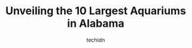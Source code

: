 ---
layout: ampstory
image: https://i0.wp.com/paketmu.com/wp-content/uploads/2023/06/aquatic-cove-0-in-alabama-1686368684.jpeg?resize=640,853
author: techidn
featured: false
description: Explore the diverse Aquarium scene in Alabama, home to an incredible selection of 10 establishments catering to every taste. Whether youre in search of iconic favorites or undiscovered trea
title: Unveiling the 10 Largest Aquariums in Alabama
cover:
   title: Unveiling the 10 Largest Aquariums in Alabama
   subtitle: RICKPATE
   background: https://paketmu.com/wp-content/uploads/2023/06/aquatic-cove-0-in-alabama-1686368684.jpeg

pages: 
 - layout: thirds
   top: <h1>#1 Birmingham Zoo</h1>
   bottom: "<p>We visited yesterday for Memorial Day. There wasnt a line to enter so that was great. The zoo layout is good and the pathways provide a combination of sun and shade so w</p>"
   background: https://paketmu.com/wp-content/uploads/2023/06/aquatic-cove-1-in-alabama-1686368685.jpeg
   backgroundblur: true
 - layout: thirds
   top: <h1>#2 Montgomery Zoo & Mann Wildlife Learning Museum</h1>
   bottom: "<p>We went on a weekday and were able to get in rather quickly with a low crowd. Several exhibits were under refurbishment when we went. Some of the exhibits were really nic</p>"
   background: https://paketmu.com/wp-content/uploads/2023/06/aquatic-cove-2-in-alabama-1686368686.jpeg
   cta:
      link: https://paketmu.com/unveiling-the-10-largest-aquariums-in-alabama/
      text: Unveiling the 10 Largest Aquariums in Alabama
 - layout: thirds
   top: <h1>#3 Alabama Gulf Coast Zoo</h1>
   bottom: "<p>Such a nice zoo. The staff is always so friendly and helpful.  We enjoyed the on-site dining and activities such as merry-go-round, sluicing, and animal encounters. The w</p>"
   background: https://paketmu.com/wp-content/uploads/2023/06/aquatic-cove-3-in-alabama-1686368687.jpeg
   cta:
      link: https://paketmu.com/unveiling-the-10-largest-aquariums-in-alabama/
      text: Unveiling the 10 Largest Aquariums in Alabama
 - layout: thirds
   top: <h1>#4 Reef Life Aquariums</h1>
   bottom: "<p>5511 US-280 #310, Birmingham, AL 35242, United States</p>"
   background: https://images.unsplash.com/photo-1632260260864-caf7fde5ec36?ixlib=rb-4.0.3&ixid=MnwxMjA3fDB8MHxwaG90by1wYWdlfHx8fGVufDB8fHx8&auto=format&fit=crop&w=640&h=853&q=80
   cta:
      link: https://paketmu.com/unveiling-the-10-largest-aquariums-in-alabama/
      text: Unveiling the 10 Largest Aquariums in Alabama
 - layout: thirds
   top: <h1>#5 Aquatic Cove</h1>
   bottom: "<p>8089 Hwy 72 W Suite E, Madison, AL 35758, United States</p>"
   background: https://images.unsplash.com/photo-1599422314077-f4dfdaa4cd09?ixlib=rb-4.0.3&ixid=MnwxMjA3fDB8MHxwaG90by1wYWdlfHx8fGVufDB8fHx8&auto=format&fit=crop&w=640&h=853&q=80
   cta:
      link: https://paketmu.com/unveiling-the-10-largest-aquariums-in-alabama/
      text: Unveiling the 10 Largest Aquariums in Alabama
 - layout: thirds
   top: <h1>#6 Alabama Aquarium & Pond Services, Inc.</h1>
   bottom: "<p>412 Chelsea Springs Dr, Columbiana, AL 35051, United States</p>"
   background: https://images.unsplash.com/photo-1541356665065-22676f35dd40?ixlib=rb-4.0.3&ixid=MnwxMjA3fDB8MHxwaG90by1wYWdlfHx8fGVufDB8fHx8&auto=format&fit=crop&w=640&h=853&q=80
   cta:
      link: https://paketmu.com/unveiling-the-10-largest-aquariums-in-alabama/
      text: Unveiling the 10 Largest Aquariums in Alabama
 - layout: thirds
   top: <h1>#7 Tonys Aquarium</h1>
   bottom: "<p>9923 US-431, Albertville, AL 35950, United States</p>"
   background: https://images.unsplash.com/photo-1484589065579-248aad0d8b13?ixlib=rb-4.0.3&ixid=MnwxMjA3fDB8MHxwaG90by1wYWdlfHx8fGVufDB8fHx8&auto=format&fit=crop&w=640&h=853&q=80
   cta:
      link: https://paketmu.com/unveiling-the-10-largest-aquariums-in-alabama/
      text: Unveiling the 10 Largest Aquariums in Alabama
 - layout: thirds
   middle: Continue reading...
   background: https://images.unsplash.com/photo-1509114397022-ed747cca3f65?ixlib=rb-4.0.3&ixid=MnwxMjA3fDB8MHxwaG90by1wYWdlfHx8fGVufDB8fHx8&auto=format&fit=crop&w=640&h=853&q=80
   cta:
      link: https://paketmu.com/unveiling-the-10-largest-aquariums-in-alabama/
      text: Unveiling the 10 Largest Aquariums in Alabama
      
---